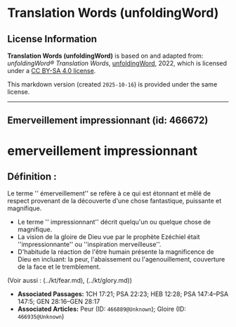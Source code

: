 # Translation Words (unfoldingWord)

## License Information

**Translation Words (unfoldingWord)** is based on and adapted from: _unfoldingWord® Translation Words_, [unfoldingWord](https://unfoldingword.org/utw), 2022, which is licensed under a [CC BY-SA 4.0 license](https://creativecommons.org/licenses/by-sa/4.0/legalcode.en).

This markdown version (created `2025-10-16`) is provided under the same license.



--------------------------------

## Emerveillement impressionnant (id: 466672)

emerveillement impressionnant
=============================

Définition :
------------

Le terme '' émerveillement'' se refère à ce qui est étonnant et mêlé de respect provenant de la découverte d'une chose fantastique, puissante et magnifique.

* Le terme '' impressionnant'' décrit quelqu'un ou quelque chose de magnifique.
* La vision de la gloire de Dieu vue par le prophète Ezéchiel était ''impressionnante'' ou ''inspiration merveilleuse''.
* D'habitude la réaction de l'être humain présente la magnificence de Dieu en incluant: la peur, l'abaissement ou l'agenouillement, couverture de la face et le tremblement.

(Voir aussi : (../kt/fear.md), (../kt/glory.md))

* **Associated Passages:** 1CH 17:21; PSA 22:23; HEB 12:28; PSA 147:4–PSA 147:5; GEN 28:16–GEN 28:17
* **Associated Articles:** Peur (ID: `466889@Unknown`); Gloire (ID: `466935@Unknown`)

